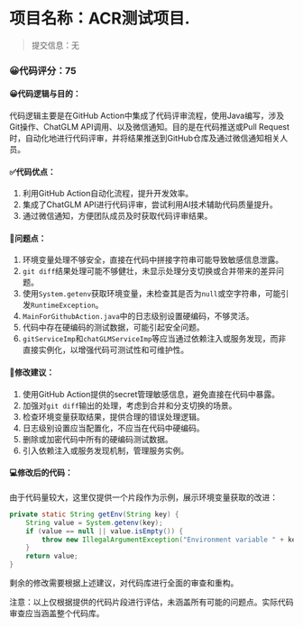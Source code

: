 # 项目名称：ACR测试项目.

> 提交信息：无

### 😀代码评分：75

#### 😀代码逻辑与目的：

代码逻辑主要是在GitHub Action中集成了代码评审流程，使用Java编写，涉及Git操作、ChatGLM API调用、以及微信通知。目的是在代码推送或Pull Request时，自动化地进行代码评审，并将结果推送到GitHub仓库及通过微信通知相关人员。

#### ✅代码优点：

1. 利用GitHub Action自动化流程，提升开发效率。
2. 集成了ChatGLM API进行代码评审，尝试利用AI技术辅助代码质量提升。
3. 通过微信通知，方便团队成员及时获取代码评审结果。

#### 🤔问题点：

1. 环境变量处理不够安全，直接在代码中拼接字符串可能导致敏感信息泄露。
2. `git diff`结果处理可能不够健壮，未显示处理分支切换或合并带来的差异问题。
3. 使用`System.getenv`获取环境变量，未检查其是否为`null`或空字符串，可能引发`RuntimeException`。
4. `MainForGithubAction.java`中的日志级别设置硬编码，不够灵活。
5. 代码中存在硬编码的测试数据，可能引起安全问题。
6. `gitServiceImp`和`chatGLMServiceImp`等应当通过依赖注入或服务发现，而非直接实例化，以增强代码可测试性和可维护性。

#### 🎯修改建议：

1. 使用GitHub Action提供的secret管理敏感信息，避免直接在代码中暴露。
2. 加强对`git diff`输出的处理，考虑到合并和分支切换的场景。
3. 检查环境变量获取结果，提供合理的错误处理逻辑。
4. 日志级别设置应当配置化，不应当在代码中硬编码。
5. 删除或加密代码中所有的硬编码测试数据。
6. 引入依赖注入或服务发现机制，管理服务实例。

#### 💻修改后的代码：

由于代码量较大，这里仅提供一个片段作为示例，展示环境变量获取的改进：

```java
private static String getEnv(String key) {
    String value = System.getenv(key);
    if (value == null || value.isEmpty()) {
        throw new IllegalArgumentException("Environment variable " + key + " is not set or is empty");
    }
    return value;
}
```

剩余的修改需要根据上述建议，对代码库进行全面的审查和重构。

注意：以上仅根据提供的代码片段进行评估，未涵盖所有可能的问题点。实际代码审查应当涵盖整个代码库。